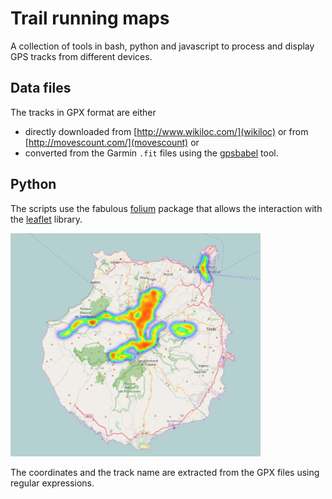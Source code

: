# Trail running maps

A collection of tools in bash, python and javascript to process and display GPS tracks from different devices.

## Data files

The tracks in GPX format are either
* directly downloaded from [http://www.wikiloc.com/](wikiloc) or from [http://movescount.com/](movescount) or
* converted from the Garmin `.fit` files using the [gpsbabel](http://www.gpsbabel.org/) tool.

## Python

The scripts use the fabulous [folium](https://pypi.python.org/pypi/folium) package that allows the interaction with the [leaflet](http://leafletjs.com/) library.

<img src="./images/grancanaria_heatmap.png " width="400">


The coordinates and the track name are extracted from the GPX files using regular expressions.
